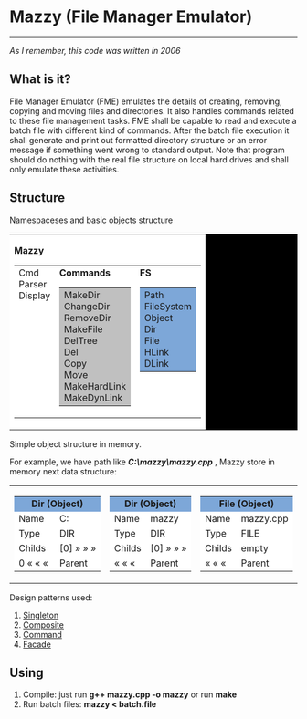 # Mazzy (File Manager Emulator)

* * *

*As I remember, this code was written in 2006*

## What is it?

File Manager Emulator (FME) emulates the details of creating, removing, copying and moving files and directories. It also handles commands related to these file management tasks. FME shall be capable to read and execute a batch file with different kind of commands. After the batch file execution it shall generate and print out formatted directory structure or an error message if something went wrong to standard output. Note that program should do nothing with the real file structure on local hard drives and shall only emulate these activities.

## Structure

Namespaceses and basic objects structure

<table width="100%" border="0" cellpadding="5" cellspacing="1" bgcolor="#000000">

<tbody>

<tr bgcolor="#ffffff">

<td valign="top">

<strong>Mazzy</strong>

<table width="100%" valign="top">

<tbody>

<tr valign="top">

<td width="33%">

<div class="obj">Cmd</div>

<div class="obj">Parser</div>

<div class="obj">Display</div>

</td>

<td width="34%" valign="top">
<strong>Commands</strong>


<table width="100%" border="0" cellpadding="5" cellspacing="1" bgcolor="#000000">

<tbody>

<tr bgcolor="#c0c0c0" valign="top">

<td>

<div class="obj">MakeDir</div>

<div class="obj">ChangeDir</div>

<div class="obj">RemoveDir</div>

<div class="obj">MakeFile</div>

<div class="obj">DelTree</div>

<div class="obj">Del</div>

<div class="obj">Copy</div>

<div class="obj">Move</div>

<div class="obj">MakeHardLink</div>

<div class="obj">MakeDynLink</div>

</td>

</tr>

</tbody>

</table>

</td>

<td width="33%" valign="top">
<strong>FS</strong>
<table width="100%" border="0" cellpadding="5" cellspacing="1" bgcolor="#000000">

<tbody>

<tr bgcolor="#7da7d8" valign="top">

<td>

<div class="obj">Path</div>

<div class="obj">FileSystem</div>

<div class="obj">Object</div>

<div class="obj">Dir</div>

<div class="obj">File</div>

<div class="obj">HLink</div>

<div class="obj">DLink</div>

</td>

</tr>

</tbody>

</table>

</td>

</tr>

</tbody>

</table>

</td>

</tr>

</tbody>

</table>

Simple object structure in memory.

For example, we have path like **_C:\mazzy\mazzy.cpp_** , Mazzy store in memory next data structure:

<table align="center">

<tbody>

<tr>

<td>

<table border="0" cellpadding="5" cellspacing="1" bgcolor="#000000">

<tbody>

<tr bgcolor="#7da7d8">

<td colspan="2" align="center"><strong>Dir (Object)</strong></td>

</tr>

<tr bgcolor="#ffffff">

<td>Name</td>

<td>C:</td>

</tr>

<tr bgcolor="#ffffff">

<td>Type</td>

<td>DIR</td>

</tr>

<tr bgcolor="#ffffff">

<td>Childs</td>

<td>[0] » » »</td>

</tr>

<tr bgcolor="#ffffff">

<td>0 « « « </td>

<td>Parent</td>

</tr>

</tbody>

</table>

</td>

<td>

<table border="0" cellpadding="5" cellspacing="1" bgcolor="#000000">

<tbody>

<tr bgcolor="#7da7d8">

<td colspan="2" align="center"><strong>Dir (Object)</strong></td>

</tr>

<tr bgcolor="#ffffff">

<td>Name</td>

<td>mazzy</td>

</tr>

<tr bgcolor="#ffffff">

<td>Type</td>

<td>DIR</td>

</tr>

<tr bgcolor="#ffffff">

<td>Childs</td>

<td>[0] » » »</td>

</tr>

<tr bgcolor="#ffffff">

<td>« « « </td>

<td>Parent</td>

</tr>

</tbody>

</table>

</td>

<td>

<table border="0" cellpadding="5" cellspacing="1" bgcolor="#000000">

<tbody>

<tr bgcolor="#7da7d8">

<td colspan="2" align="center"><strong>File (Object)</strong></td>

</tr>

<tr bgcolor="#ffffff">

<td>Name</td>

<td>mazzy.cpp</td>

</tr>

<tr bgcolor="#ffffff">

<td>Type</td>

<td>FILE</td>

</tr>

<tr bgcolor="#ffffff">

<td>Childs</td>

<td>empty</td>

</tr>

<tr bgcolor="#ffffff">

<td>« « « </td>

<td>Parent</td>

</tr>

</tbody>

</table>

</td>

</tr>

</tbody>

</table>

Design patterns used:

1.  [Singleton](http://en.wikipedia.org/wiki/Singleton_pattern)
2.  [Composite](http://en.wikipedia.org/wiki/Composite_pattern)
3.  [Command](http://en.wikipedia.org/wiki/Command_pattern)
4.  [Facade](http://en.wikipedia.org/wiki/Fa%C3%A7ade_pattern)

## Using

1.  Compile:
     just run **g++ mazzy.cpp -o mazzy** or run **make**
2.  Run batch files:
     **mazzy < batch.file**